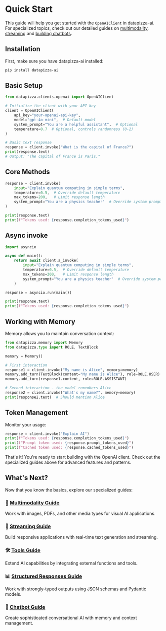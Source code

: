 # Quick Start

This guide will help you get started with the `OpenAIClient` in datapizza-ai. For specialized topics, check out our detailed guides on [multimodality](multimodality.md), [streaming](streaming.md) and [building chatbots](chatbot.md).

## Installation

First, make sure you have datapizza-ai installed:

```bash
pip install datapizza-ai
```

## Basic Setup


```python
from datapizza.clients.openai import OpenAIClient

# Initialize the client with your API key
client = OpenAIClient(
    api_key="your-openai-api-key",
    model="gpt-4o-mini",  # Default model
    system_prompt="You are a helpful assistant",  # Optional
    temperature=0.7  # Optional, controls randomness (0-2)
)
```


```python
# Basic text response
response = client.invoke("What is the capital of France?")
print(response.text)
# Output: "The capital of France is Paris."
```

## Core Methods


```python
response = client.invoke(
    input="Explain quantum computing in simple terms",
    temperature=0.5,  # Override default temperature
    max_tokens=200,   # Limit response length
    system_prompt="You are a physics teacher"  # Override system prompt
)

print(response.text)
print(f"Tokens used: {response.completion_tokens_used}")
```


## Async invoke

```python
import asyncio

async def main():
    return await client.a_invoke(
        input="Explain quantum computing in simple terms",
        temperature=0.5,  # Override default temperature
        max_tokens=200,   # Limit response length
        system_prompt="You are a physics teacher"  # Override system prompt
    )

response = asyncio.run(main())

print(response.text)
print(f"Tokens used: {response.completion_tokens_used}")
```
## Working with Memory

Memory allows you to maintain conversation context:

```python
from datapizza.memory import Memory
from datapizza.type import ROLE, TextBlock

memory = Memory()

# First interaction
response1 = client.invoke("My name is Alice", memory=memory)
memory.add_turn(TextBlock(content="My name is Alice"), role=ROLE.USER)
memory.add_turn(response1.content, role=ROLE.ASSISTANT)

# Second interaction - the model remembers Alice
response2 = client.invoke("What's my name?", memory=memory)
print(response2.text)  # Should mention Alice
```

## Token Management
Monitor your usage:

```python
response = client.invoke("Explain AI")
print(f"Tokens used: {response.completion_tokens_used}")
print(f"Prompt token used: {response.prompt_tokens_used}")
print(f"Cached token used: {response.cached_tokens_used}")
```

That's it! You're ready to start building with the OpenAI client. Check out the specialized guides above for advanced features and patterns.



## What's Next?

Now that you know the basics, explore our specialized guides:

### 📸 [Multimodality Guide](multimodality.md)
Work with images, PDFs, and other media types for visual AI applications.

### 🌊 [Streaming Guide](streaming.md) 
Build responsive applications with real-time text generation and streaming.

### 🛠️ [Tools Guide](tools.md)
Extend AI capabilities by integrating external functions and tools.

### 📊 [Structured Responses Guide](structured_responses.md)
Work with strongly-typed outputs using JSON schemas and Pydantic models.

### 🤖 [Chatbot Guide](chatbot.md)
Create sophisticated conversational AI with memory and context management.

